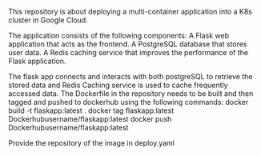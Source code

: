 This repository is about deploying a multi-container application into a K8s cluster in Google Cloud. 

The application consists of the following components:
A Flask web application that acts as the frontend.
A PostgreSQL database that stores user data.
A Redis caching service that improves the performance of the Flask application.

The flask app connects and interacts with both postgreSQL to retrieve the stored data and Redis Caching service is used to cache frequently accessed data.
The Dockerfile in the repository needs to be built and then tagged and pushed to dockerhub using the following commands:
docker build -t flaskapp:latest .
docker tag flaskapp:latest Dockerhubusername/flaskapp:latest
docker push Dockerhubusername/flaskapp:latest

Provide the repository of the image in deploy.yaml

